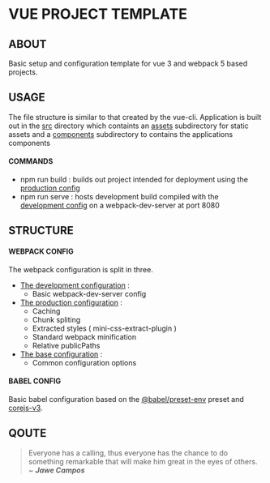 # VUE PROJECT TEMPLATE

## ABOUT
Basic setup and configuration template for vue 3 and webpack 5 based projects. 

## USAGE
The file structure is similar to that created by the vue-cli. Application is built out in the [src]() directory which containts an [assets]() subdirectory for static assets and a [components]() subdirectory to contains the applications components

#### COMMANDS
* npm run build : builds out project intended for deployment using the [production config]()
* npm run serve : hosts development build compiled with the [development config]() on a webpack-dev-server at port 8080

## STRUCTURE

#### WEBPACK CONFIG
The webpack configuration is split in three. 
* [The development configuration]() : 
    * Basic webpack-dev-server config
* [The production configuration]() : 
    * Caching
    * Chunk spliting
    * Extracted styles ( mini-css-extract-plugin )
    * Standard webpack minification
    * Relative publicPaths
* [The base configuration]() : 
    * Common configuration options

#### BABEL CONFIG
Basic babel configuration based on the [@babel/preset-env]() preset and [corejs-v3](). 

## QOUTE
> Everyone has a calling, thus everyone has the chance to do something remarkable that will make him great in the eyes of others. ~ **_Jawe Campos_**